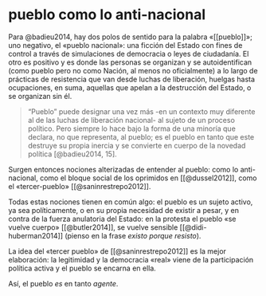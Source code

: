 # pueblo como lo anti-nacional
Para @badieu2014, hay dos polos de sentido para la palabra «[[pueblo]]»; uno negativo, el «pueblo nacional»: una ficción del Estado con fines de control a través de simulaciones de democracia o leyes de ciudadanía. El otro es positivo y es donde las personas se organizan y se autoidentifican (como pueblo pero no como Nación, al menos no oficialmente) a lo largo de prácticas de resistencia que van desde luchas de liberación, huelgas hasta ocupaciones, en suma, aquellas que apelan a la destrucción del Estado, o se organizan sin él.

>“Pueblo” puede designar una vez más -en un contexto muy diferente al de las luchas de li­beración nacional- al sujeto de un proceso político. Pero siempre lo hace bajo la forma de una minoría que declara, no que representa, al pueblo; es el pueblo en tanto que este destruye su propia inercia y se convierte en cuerpo de la novedad política [@badieu2014, 15].

Surgen entonces nociones alterizadas de entender al pueblo: como lo anti-nacional, como el bloque social de los oprimidos en [[@dussel2012]], como el «tercer-pueblo» [[@saninrestrepo2012]].

Todas estas nociones tienen en común algo: el pueblo es un sujeto activo, ya sea políticamente, o en su propia necesidad de existir a pesar, y en contra de la fuerza anulatoria del Estado: en la protesta el pueblo «se vuelve cuerpo» [[@butler2014]], se vuelve sensible [[@didi-huberman2014]] (pienso en la frase *existo porque resisto*).

La idea del «tercer pueblo» de [[@saninrestrepo2012]] es la mejor elaboración: la legitimidad y la democracia «real» viene de la participación política activa y el pueblo se encarna en ella.

Así, el pueblo *es* en tanto *agente*.
